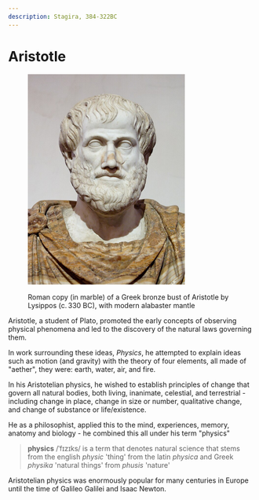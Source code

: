```yaml
---
description: Stagira, 384-322BC
---
```


# Aristotle

<figure><img src="../../.gitbook/assets/image (1) (1) (1) (1).png" alt="" width="320"><figcaption><p>Roman copy (in marble) of a Greek bronze bust of Aristotle by Lysippos (c. 330 BC), with modern alabaster mantle</p></figcaption></figure>

Aristotle, a student of Plato, promoted the early concepts of observing physical phenomena and led to the discovery of the natural laws governing them.

In work surrounding these ideas, _Physics_, he attempted to explain ideas such as motion (and gravity) with the theory of four elements, all made of "aether", they were: earth, water, air, and fire.

In his Aristotelian physics, he wished to establish principles of change that govern all natural bodies, both living, inanimate, celestial, and terrestrial - including change in place, change in size or number, qualitative change, and change of substance or life/existence.

He as a philosophist, applied this to the mind, experiences, memory, anatomy and biology - he combined this all under his term "physics"

> **physics** /ˈfɪzɪks/ is a term that denotes natural science that stems from the english _physic_ 'thing' from the latin _physica_ and Greek _physika_ 'natural things' from _phusis_ 'nature'

Aristotelian physics was enormously popular for many centuries in Europe until the time of Galileo Galilei and Isaac Newton.
